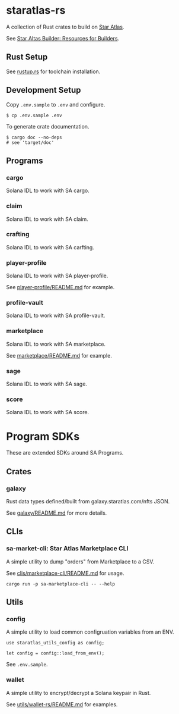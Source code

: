 # staratlas-rs

A collection of Rust crates to build on [Star Atlas](https://staratlas.com/).

See [Star Altas Builder: Resources for Builders](https://build.staratlas.com/).

## Rust Setup

See [rustup.rs](https://rustup.rs/) for toolchain installation.

## Development Setup

Copy `.env.sample` to `.env` and configure.

```
$ cp .env.sample .env
```

To generate crate documentation.

```
$ cargo doc --no-deps
# see 'target/doc'
```

## Programs

### cargo

Solana IDL to work with SA cargo.

### claim

Solana IDL to work with SA claim.

### crafting

Solana IDL to work with SA carfting.

### player-profile

Solana IDL to work with SA player-profile.

See [player-profile/README.md](programs/player-profile/README.md) for example.

### profile-vault

Solana IDL to work with SA profile-vault.

### marketplace

Solana IDL to work with SA marketplace.

See [marketplace/README.md](programs/marketplace/README.md) for example.

### sage

Solana IDL to work with SA sage.

### score

Solana IDL to work with SA score.

# Program SDKs

These are extended SDKs around SA Programs.

## Crates

### galaxy

Rust data types defined/built from galaxy.staratlas.com/nfts JSON.

See [galaxy/README.md](galaxy/README.md) for more details.

## CLIs

### sa-market-cli: Star Atlas Marketplace CLI

A simple utility to dump "orders" from Marketplace to a CSV.

See [clis/marketplace-cli/README.md](clis/marketplace-cli/README.md) for usage.

```
cargo run -p sa-marketplace-cli -- --help
```

## Utils

### config

A simple utility to load common configruation variables from an ENV.

```
use staratlas_utils_config as config;

let config = config::load_from_env();
```

See `.env.sample`.

### wallet

A simple utility to encrypt/decrypt a Solana keypair in Rust.

See [utils/wallet-rs/README.md](utils/wallet-rs/README.md) for examples.